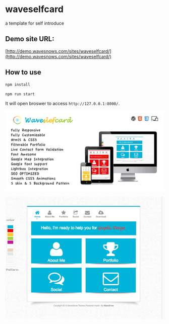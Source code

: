 # waveselfcard
a template for self introduce

## Demo site URL:
[http://demo.wavesnows.com/sites/waveselfcard/](http://demo.wavesnows.com/sites/waveselfcard/)

## How to use

```
npm install
```
```
npm run start
```

It will open broswer to access `http://127.0.0.1:8000/`.

![](https://github.com/wavesnows/waveselfcard/blob/master/pre/preview/01Preview.png?raw=true)

![](https://github.com/wavesnows/waveselfcard/blob/master/pre/preview/02Wave%20Self%20Card-home.png?raw=true)


